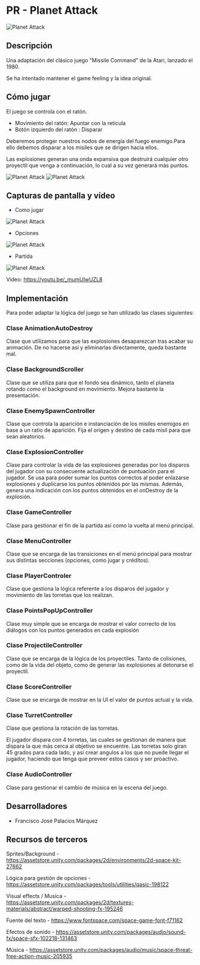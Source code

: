 # PR - Planet Attack


![Planet Attack](screenshots/Menu.png "Menú")



## Descripción

Una adaptación del clásico juego "Missile Command" de la Atari, lanzado el 1980.

Se ha intentado mantener el game feeling y la idea original.

## Cómo jugar

El juego se controla con el ratón.

- Movimiento del ratón: Apuntar con la retícula
- Botón izquierdo del ratón : Disparar

Deberemos proteger nuestros nodos de energía del fuego enemigo.Para ello debemos disparar a los misiles que se dirigen hacia ellos. 

Las explosiones generan una onda expansiva que destruirá cualquier otro proyectil que venga a continuación, lo cual a su vez generará más puntos.

![Planet Attack](screenshots/chain1.png "Cadena 1")
![Planet Attack](screenshots/chain2.png "Cadena 2")



## Capturas de pantalla y vídeo

- Como jugar

![Planet Attack](screenshots/HowTo.png "Como jugar")

- Opciones

![Planet Attack](screenshots/Options.png "Options")

- Partida

![Planet Attack](screenshots/Game.png "Partida")


Video: https://youtu.be/_mumUIwUZL8

## Implementación
Para poder adaptar la lógica del juego se han utilizado las clases siguientes:


### Clase AnimationAutoDestroy
Clase que utilizamos para que las explosiones desaparezcan tras acabar su animación.
De no hacerse así y eliminarlas directamente, queda bastante mal.

### Clase BackgroundScroller
Clase que se utiliza para que el fondo sea dinámico, tanto el planeta rotando como el background en movimiento.
Mejora bastante la presentación.

### Clase EnemySpawnController
Clase que controla la aparición e instanciación de los misiles enemigos en base a un ratio de aparición.
Fija el origen y destino de cada misil para que sean aleatorios.

### Clase ExplosionController
Clase para controlar la vida de las explosiones generadas por los disparos del jugador con su consecuente actualización de puntuación para el jugador. 
Se usa para poder sumar los puntos correctos al poder enlazarse explosiones y duplicarse los puntos obtenidos por las mismas.
Además, genera una indicación con los puntos obtenidos en el onDestroy de la explosión. 

### Clase GameController
Clase para gestionar el fin de la partida así como la vuelta al menú principal.

### Clase MenuController
Clase que se encarga de las transiciones en el menú principal para mostrar sus distintas secciones (opciones, como jugar y créditos).

### Clase PlayerControler
Clase que gestiona la lógica referente a los disparos del jugador y movimiento de las torretas que los realizan.

### Clase PointsPopUpController
Clase muy simple que se encarga de mostrar el valor correcto de los diálogos con los puntos generados en cada explosión

### Clase ProjectileController
 Clase que se encarga de la lógica de los proyectiles. Tanto de colisiones, como de la vida del objeto, como de generar las explosiones al detonarse el proyectil.

### Clase ScoreController
Clase que se encarga de mostrar en la UI el valor de puntos actual y la vida.

### Clase TurretController
 Clase que gestiona la rotación de las torretas.

 El jugador dispara con 4 torretas, las cuales se gestionan de manera que dispara la que más cerca al objetivo se encuentre. Las torretas solo giran 45 grados para cada lado, y así crear angulos a los que no puede llegar el jugador, haciendo que tenga que preveer estos casos y ser proactivo.

 ### Clase AudioController
 Clase para gestionar el cambio de música en la escena del juego.

## Desarrolladores

 - Francisco José Palacios Márquez

## Recursos de terceros

Sprites/Background - https://assetstore.unity.com/packages/2d/environments/2d-space-kit-27662

Lógica para gestión de opciones - https://assetstore.unity.com/packages/tools/utilities/qasic-198122

Visual effects / Musica - https://assetstore.unity.com/packages/2d/textures-materials/abstract/warped-shooting-fx-195246

Fuente del texto - https://www.fontspace.com/space-game-font-f71162

Efectos de sonido - https://assetstore.unity.com/packages/audio/sound-fx/space-sfx-102218-131463

Música - https://assetstore.unity.com/packages/audio/music/space-threat-free-action-music-205935